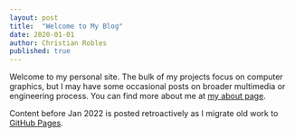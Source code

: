 ```yaml
---
layout: post
title:  "Welcome to My Blog"
date: 2020-01-01
author: Christian Robles
published: true
---
```


Welcome to my personal site. The bulk of my projects focus on computer graphics, but I may have some occasional posts on broader multimedia or engineering process. You can find more about me at [my about page](about).

Content before Jan 2022 is posted retroactively as I migrate old work to [GitHub Pages](https://pages.github.com/).
